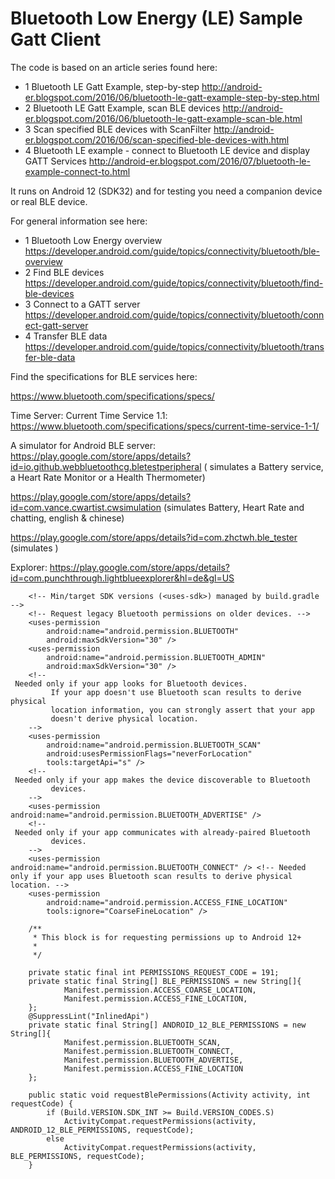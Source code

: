 # Bluetooth Low Energy (LE) Sample Gatt Client

The code is based on an article series found here:

- 1 Bluetooth LE Gatt Example, step-by-step http://android-er.blogspot.com/2016/06/bluetooth-le-gatt-example-step-by-step.html
- 2 Bluetooth LE Gatt Example, scan BLE devices http://android-er.blogspot.com/2016/06/bluetooth-le-gatt-example-scan-ble.html
- 3 Scan specified BLE devices with ScanFilter http://android-er.blogspot.com/2016/06/scan-specified-ble-devices-with.html
- 4 Bluetooth LE example - connect to Bluetooth LE device and display GATT Services http://android-er.blogspot.com/2016/07/bluetooth-le-example-connect-to.html

It runs on Android 12 (SDK32) and for testing you need a companion device or real BLE device.

For general information see here:
- 1 Bluetooth Low Energy overview https://developer.android.com/guide/topics/connectivity/bluetooth/ble-overview 
- 2 Find BLE devices https://developer.android.com/guide/topics/connectivity/bluetooth/find-ble-devices
- 3 Connect to a GATT server https://developer.android.com/guide/topics/connectivity/bluetooth/connect-gatt-server
- 4 Transfer BLE data https://developer.android.com/guide/topics/connectivity/bluetooth/transfer-ble-data

Find the specifications for BLE services here:

https://www.bluetooth.com/specifications/specs/

Time Server: Current Time Service 1.1: https://www.bluetooth.com/specifications/specs/current-time-service-1-1/

A simulator for Android BLE server: https://play.google.com/store/apps/details?id=io.github.webbluetoothcg.bletestperipheral
( simulates a Battery service, a Heart Rate Monitor or a Health Thermometer)

https://play.google.com/store/apps/details?id=com.vance.cwartist.cwsimulation
(simulates Battery, Heart Rate and chatting, english & chinese)

https://play.google.com/store/apps/details?id=com.zhctwh.ble_tester
(simulates )

Explorer: https://play.google.com/store/apps/details?id=com.punchthrough.lightblueexplorer&hl=de&gl=US


```plaintext
    <!-- Min/target SDK versions (<uses-sdk>) managed by build.gradle -->
    <!-- Request legacy Bluetooth permissions on older devices. -->
    <uses-permission
        android:name="android.permission.BLUETOOTH"
        android:maxSdkVersion="30" />
    <uses-permission
        android:name="android.permission.BLUETOOTH_ADMIN"
        android:maxSdkVersion="30" />
    <!--
 Needed only if your app looks for Bluetooth devices.
         If your app doesn't use Bluetooth scan results to derive physical
         location information, you can strongly assert that your app
         doesn't derive physical location.
    -->
    <uses-permission
        android:name="android.permission.BLUETOOTH_SCAN"
        android:usesPermissionFlags="neverForLocation"
        tools:targetApi="s" />
    <!--
 Needed only if your app makes the device discoverable to Bluetooth
         devices.
    -->
    <uses-permission android:name="android.permission.BLUETOOTH_ADVERTISE" />
    <!--
 Needed only if your app communicates with already-paired Bluetooth
         devices.
    -->
    <uses-permission android:name="android.permission.BLUETOOTH_CONNECT" /> <!-- Needed only if your app uses Bluetooth scan results to derive physical location. -->
    <uses-permission
        android:name="android.permission.ACCESS_FINE_LOCATION"
        tools:ignore="CoarseFineLocation" />
```



```plaintext
    /**
     * This block is for requesting permissions up to Android 12+
     *
     */

    private static final int PERMISSIONS_REQUEST_CODE = 191;
    private static final String[] BLE_PERMISSIONS = new String[]{
            Manifest.permission.ACCESS_COARSE_LOCATION,
            Manifest.permission.ACCESS_FINE_LOCATION,
    };
    @SuppressLint("InlinedApi")
    private static final String[] ANDROID_12_BLE_PERMISSIONS = new String[]{
            Manifest.permission.BLUETOOTH_SCAN,
            Manifest.permission.BLUETOOTH_CONNECT,
            Manifest.permission.BLUETOOTH_ADVERTISE,
            Manifest.permission.ACCESS_FINE_LOCATION
    };

    public static void requestBlePermissions(Activity activity, int requestCode) {
        if (Build.VERSION.SDK_INT >= Build.VERSION_CODES.S)
            ActivityCompat.requestPermissions(activity, ANDROID_12_BLE_PERMISSIONS, requestCode);
        else
            ActivityCompat.requestPermissions(activity, BLE_PERMISSIONS, requestCode);
    }
```
